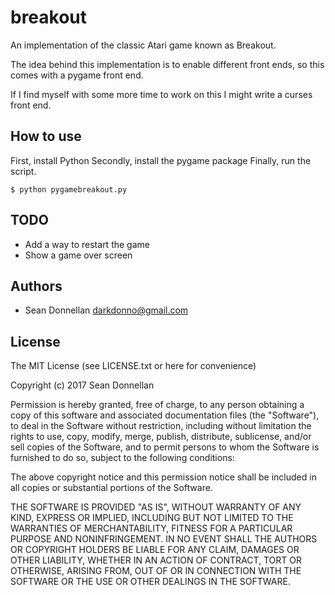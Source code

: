 breakout
=============
An implementation of the classic Atari game known as Breakout.

The idea behind this implementation is to enable different front ends,
so this comes with a pygame front end.

If I find myself with some more time to work on this I might write a
curses front end.

How to use
---------------------

First, install Python
Secondly, install the pygame package
Finally, run the script.

`$ python pygamebreakout.py`


TODO
---------------------
* Add a way to restart the game
* Show a game over screen

Authors
---------
 * Sean Donnellan <darkdonno@gmail.com>

License
---------------------
The MIT License (see LICENSE.txt or here for convenience)

Copyright (c) 2017 Sean Donnellan

Permission is hereby granted, free of charge, to any person obtaining a copy
of this software and associated documentation files (the "Software"), to deal
in the Software without restriction, including without limitation the rights
to use, copy, modify, merge, publish, distribute, sublicense, and/or sell
copies of the Software, and to permit persons to whom the Software is
furnished to do so, subject to the following conditions:

The above copyright notice and this permission notice shall be included in
all copies or substantial portions of the Software.

THE SOFTWARE IS PROVIDED "AS IS", WITHOUT WARRANTY OF ANY KIND, EXPRESS OR
IMPLIED, INCLUDING BUT NOT LIMITED TO THE WARRANTIES OF MERCHANTABILITY,
FITNESS FOR A PARTICULAR PURPOSE AND NONINFRINGEMENT. IN NO EVENT SHALL THE
AUTHORS OR COPYRIGHT HOLDERS BE LIABLE FOR ANY CLAIM, DAMAGES OR OTHER
LIABILITY, WHETHER IN AN ACTION OF CONTRACT, TORT OR OTHERWISE, ARISING FROM,
OUT OF OR IN CONNECTION WITH THE SOFTWARE OR THE USE OR OTHER DEALINGS IN
THE SOFTWARE.
